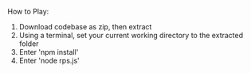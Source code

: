 How to Play:

1. Download codebase as zip, then extract
2. Using a terminal, set your current working directory to the extracted folder
3. Enter 'npm install'
3. Enter 'node rps.js'


<!-- # Programming fundamentals

This repository contains instructions and (where applicable) start code for exercises in the **Programming fundamentals** module.

## Set-up

Begin by **forking** this repository and **cloning** it onto your machine.

## Exercises

To begin an exercise, switch to the relevant branch and read [`exercise.md`](./exercise.md) for instructions.

| Exercise | Branch |
| --- | --- |
| Pseudocode | `pseudocode` |
| Scripts & libraries | `scripts-and-libraries` |
| Passing tests | `passing-tests` |
| Loops and Conditionals | `loops-and-conditionals` |
| Making a game | `making-a-game` | -->
